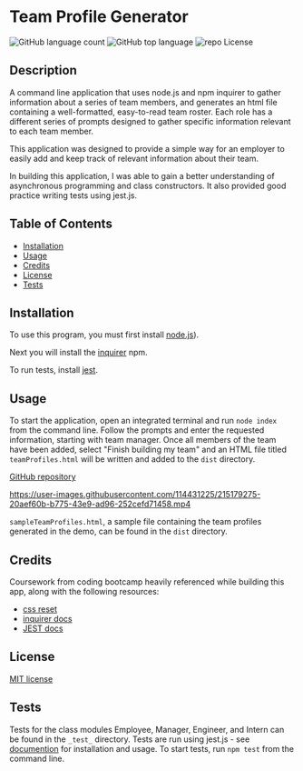 # Team Profile Generator

![GitHub language count](https://img.shields.io/github/languages/count/rbkeyes/team-profile-generator?color=magenta)
![GitHub top language](https://img.shields.io/github/languages/top/rbkeyes/team-profile-generator)
![repo License](https://img.shields.io/github/license/rbkeyes/team-profile-generator?color=purple)


## Description

A command line application that uses node.js and npm inquirer to gather information about a series of team members, and generates an html file containing a well-formatted, easy-to-read team roster. Each role has a different series of prompts designed to gather specific information relevant to each team member.

This application was designed to provide a simple way for an employer to easily add and keep track of relevant information about their team. 

In building this application, I was able to gain a better understanding of asynchronous programming and class constructors. It also provided good practice writing tests using jest.js. 


## Table of Contents

- [Installation](#installation)
- [Usage](#usage)
- [Credits](#credits)
- [License](#license)
- [Tests](#tests)


## Installation

To use this program, you must first install [node.js](https://nodejs.org/en/)).

Next you will install the [inquirer](https://www.npmjs.com/package/inquirer) npm. 

To run tests, install [jest](https://jestjs.io/docs/getting-started).


## Usage

To start the application, open an integrated terminal and run ```node index``` from the command line. Follow the prompts and enter the requested information, starting with team manager. Once all members of the team have been added, select "Finish building my team" and an HTML file titled ```teamProfiles.html``` will be written and added to the ```dist``` directory. 

[GitHub repository](https://github.com/rbkeyes/team-profile-generator)

https://user-images.githubusercontent.com/114431225/215179275-20aef60b-b775-43e9-ad96-252cefd71458.mp4

```sampleTeamProfiles.html```, a sample file containing the team profiles generated in the demo, can be found in the ```dist``` directory.

## Credits

Coursework from coding bootcamp heavily referenced while building this app, along with the following resources:

- [css reset](https://piccalil.li/blog/a-modern-css-reset/)
- [inquirer docs](https://www.npmjs.com/package/inquirer/v/8.2.4)
- [JEST docs](https://jestjs.io/docs/getting-started)


## License

[MIT license](./LICENSE)



## Tests

Tests for the class modules Employee, Manager, Engineer, and Intern can be found in the ```_test_``` directory. Tests are run using jest.js - see [documention](https://jestjs.io/) for installation and usage. To start tests, run ```npm test``` from the command line.
